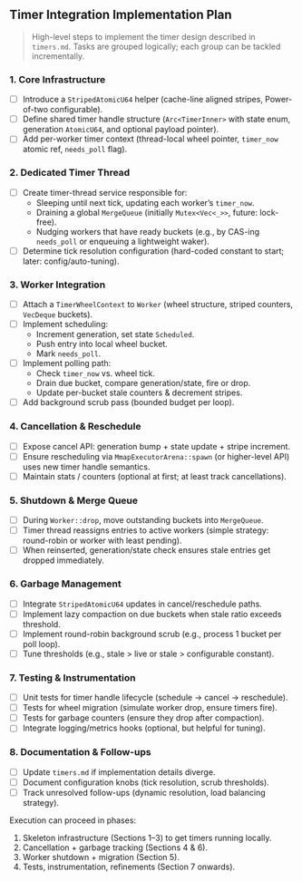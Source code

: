 ## Timer Integration Implementation Plan

> High-level steps to implement the timer design described in `timers.md`. Tasks are grouped logically; each group can be tackled incrementally.

### 1. Core Infrastructure
- [ ] Introduce a `StripedAtomicU64` helper (cache-line aligned stripes, Power-of-two configurable).
- [ ] Define shared timer handle structure (`Arc<TimerInner>` with state enum, generation `AtomicU64`, and optional payload pointer).
- [ ] Add per-worker timer context (thread-local wheel pointer, `timer_now` atomic ref, `needs_poll` flag).

### 2. Dedicated Timer Thread
- [ ] Create timer-thread service responsible for:
  - Sleeping until next tick, updating each worker’s `timer_now`.
  - Draining a global `MergeQueue` (initially `Mutex<Vec<_>>`, future: lock-free).
  - Nudging workers that have ready buckets (e.g., by CAS-ing `needs_poll` or enqueuing a lightweight waker).
- [ ] Determine tick resolution configuration (hard-coded constant to start; later: config/auto-tuning).

### 3. Worker Integration
- [ ] Attach a `TimerWheelContext` to `Worker` (wheel structure, striped counters, `VecDeque` buckets).
- [ ] Implement scheduling:
  - Increment generation, set state `Scheduled`.
  - Push entry into local wheel bucket.
  - Mark `needs_poll`.
- [ ] Implement polling path:
  - Check `timer_now` vs. wheel tick.
  - Drain due bucket, compare generation/state, fire or drop.
  - Update per-bucket stale counters & decrement stripes.
- [ ] Add background scrub pass (bounded budget per loop).

### 4. Cancellation & Reschedule
- [ ] Expose cancel API: generation bump + state update + stripe increment.
- [ ] Ensure rescheduling via `MmapExecutorArena::spawn` (or higher-level API) uses new timer handle semantics.
- [ ] Maintain stats / counters (optional at first; at least track cancellations).

### 5. Shutdown & Merge Queue
- [ ] During `Worker::drop`, move outstanding buckets into `MergeQueue`.
- [ ] Timer thread reassigns entries to active workers (simple strategy: round-robin or worker with least pending).
- [ ] When reinserted, generation/state check ensures stale entries get dropped immediately.

### 6. Garbage Management
- [ ] Integrate `StripedAtomicU64` updates in cancel/reschedule paths.
- [ ] Implement lazy compaction on due buckets when stale ratio exceeds threshold.
- [ ] Implement round-robin background scrub (e.g., process 1 bucket per poll loop).
- [ ] Tune thresholds (e.g., stale > live or stale > configurable constant).

### 7. Testing & Instrumentation
- [ ] Unit tests for timer handle lifecycle (schedule → cancel → reschedule).
- [ ] Tests for wheel migration (simulate worker drop, ensure timers fire).
- [ ] Tests for garbage counters (ensure they drop after compaction).
- [ ] Integrate logging/metrics hooks (optional, but helpful for tuning).

### 8. Documentation & Follow-ups
- [ ] Update `timers.md` if implementation details diverge.
- [ ] Document configuration knobs (tick resolution, scrub thresholds).
- [ ] Track unresolved follow-ups (dynamic resolution, load balancing strategy).

Execution can proceed in phases:
1. Skeleton infrastructure (Sections 1–3) to get timers running locally.
2. Cancellation + garbage tracking (Sections 4 & 6).
3. Worker shutdown + migration (Section 5).
4. Tests, instrumentation, refinements (Section 7 onwards).
